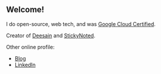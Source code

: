 ## Welcome!

I do open-source, web tech, and was [Google Cloud Certified](https://googlecloudcertified.credential.net/profile/18610c1496ce93ad6925d78d20c221a35172dcf6).

Creator of [Deesain](https://deesain.netlify.com) and [StickyNoted](https://stickynoted.netlify.com).

Other online profile:

- [Blog](https://antonybudianto.com/blog)
- [LinkedIn](https://www.linkedin.com/in/antonybudianto/)
